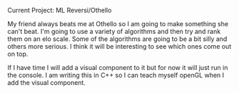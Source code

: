Current Project: ML Reversi/Othello

My friend always beats me at Othello so I am going to make something she can't beat.  I'm going to use a variety of algorithms and then try and rank them on an elo scale.  Some of the algorithms are going to be a bit silly and others more serious.  I think it will be interesting to see which ones come out on top.  

If I have time I will add a visual component to it but for now it will just run in the console.
I am writing this in C++ so I can teach myself openGL when I add the visual component.  

